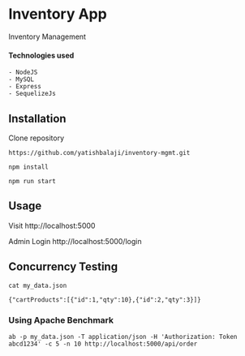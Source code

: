 # Inventory App
Inventory Management

#### Technologies used
    - NodeJS
    - MySQL
    - Express
    - SequelizeJs

Installation
----------------------

Clone repository

    https://github.com/yatishbalaji/inventory-mgmt.git

    npm install

    npm run start

## Usage

Visit http://localhost:5000

Admin Login http://localhost:5000/login

## Concurrency Testing
`cat my_data.json`
```
{"cartProducts":[{"id":1,"qty":10},{"id":2,"qty":3}]}
```
### Using Apache Benchmark
```
ab -p my_data.json -T application/json -H 'Authorization: Token abcd1234' -c 5 -n 10 http://localhost:5000/api/order
```


